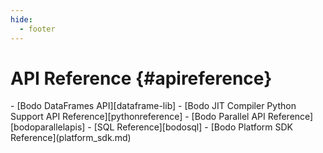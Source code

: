 ```yaml
---
hide:
  - footer
---
```


API Reference {#apireference}
=============

<div class="grid cards" markdown>
- [Bodo DataFrames API][dataframe-lib]
- [Bodo JIT Compiler Python Support API Reference][pythonreference]
- [Bodo Parallel API Reference][bodoparallelapis]
- [SQL Reference][bodosql]
- [Bodo Platform SDK Reference](platform_sdk.md)
</div>
